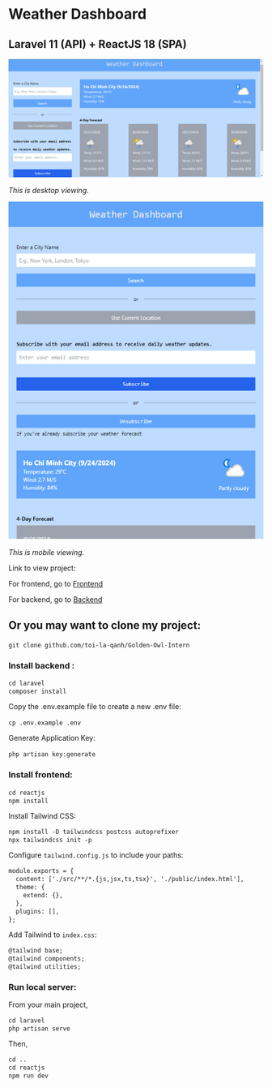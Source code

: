 # Weather Dashboard 

## Laravel 11 (API) + ReactJS 18 (SPA)

![Desktop](./images/desktop-view.jpg)

*This is desktop viewing.*

![Mobile](./images/mobile-view.jpg)

*This is mobile viewing.*

Link to view project:

For frontend, go to [Frontend](https://golden-owl-intern-reactjs.vercel.app)

For backend, go to [Backend](https://golden-owl-intern-laravel.vercel.app)

## Or you may want to clone my project:

`git clone github.com/toi-la-qanh/Golden-Owl-Intern`

### Install backend : 
```
cd laravel
composer install
```

Copy the .env.example file to create a new .env file:

`cp .env.example .env`

Generate Application Key:

`php artisan key:generate`

### Install frontend:

```
cd reactjs
npm install
```

Install Tailwind CSS:

```
npm install -D tailwindcss postcss autoprefixer
npx tailwindcss init -p
```

Configure `tailwind.config.js` to include your paths:

```
module.exports = {
  content: ['./src/**/*.{js,jsx,ts,tsx}', './public/index.html'],
  theme: {
    extend: {},
  },
  plugins: [],
};
```

Add Tailwind to `index.css`:

```
@tailwind base;
@tailwind components;
@tailwind utilities;
```

### Run local server:

From your main project,

```
cd laravel
php artisan serve
```

Then, 
```
cd ..
cd reactjs
npm run dev
```
